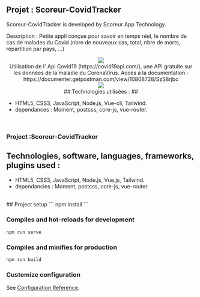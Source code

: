 ## Projet : Scoreur-CovidTracker  ##

Scoreur-CovidTracker  is developed by Scoreur App Technology.

Description : Petite appli conçue pour savoir en temps réel, le nombre de cas de malades du Covid (nbre de nouveaux cas, total, nbre de morts, répartition par pays, ...)
 <br>
  
 <p align="center">
 <img src="https://user-images.githubusercontent.com/90606431/195021792-6a806311-1ed4-40ca-ba1c-f89028d3cfe1.png")/>
<br>
Utilisation de l' Api Covid19 (https://covid19api.com/), une API gratuite sur les données de la maladie du CoronaVirus.
 Accès à la documentation : https://documenter.getpostman.com/view/10808728/SzS8rjbc
<br>
 <img src="https://user-images.githubusercontent.com/90606431/195022446-3c8556f8-7396-443d-8efd-04df9413667c.png")/>

<br>
 ## Technologies utilisées : ##
 
- HTML5, CSS3, JavaScript, Node.js, Vue-cli, Tailwind.
- dependances : Moment, postcss, core-js, vue-router.
 <br>


 ### Project  :Scoreur-CovidTracker ###


## Technologies, software, languages, frameworks, plugins used : ##

- HTML5, CSS3, JavaScript, Node.js, Vue.js, Tailwind.
- dependancies : Moment, postcss, core-js, vue-router.


<br>
## Project setup
```
npm install
```

### Compiles and hot-reloads for development
```
npm run serve
```

### Compiles and minifies for production
```
npm run build
```

### Customize configuration
See [Configuration Reference](https://cli.vuejs.org/config/).
